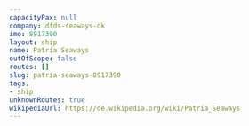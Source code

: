 ```yaml
---
capacityPax: null
company: dfds-seaways-dk
imo: 8917390
layout: ship
name: Patria Seaways
outOfScope: false
routes: []
slug: patria-seaways-8917390
tags:
- ship
unknownRoutes: true
wikipediaUrl: https://de.wikipedia.org/wiki/Patria_Seaways
---
```


